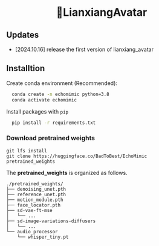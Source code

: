 <h1 align='center'>🤖LianxiangAvatar</h1>

## Updates
- [2024.10.16] release the first version of lianxiang_avatar


## Installtion
Create conda environment (Recommended):
```bash
  conda create -n echomimic python=3.8
  conda activate echomimic
```

Install packages with `pip`
```bash
  pip install -r requirements.txt
```

### Download pretrained weights
```shell
git lfs install
git clone https://huggingface.co/BadToBest/EchoMimic pretrained_weights
```

The **pretrained_weights** is organized as follows.
```
./pretrained_weights/
├── denoising_unet.pth
├── reference_unet.pth
├── motion_module.pth
├── face_locator.pth
├── sd-vae-ft-mse
│   └── ...
├── sd-image-variations-diffusers
│   └── ...
└── audio_processor
    └── whisper_tiny.pt
```
